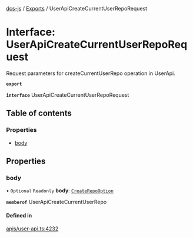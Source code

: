 [dcs-js](../README.md) / [Exports](../modules.md) / UserApiCreateCurrentUserRepoRequest

# Interface: UserApiCreateCurrentUserRepoRequest

Request parameters for createCurrentUserRepo operation in UserApi.

**`export`**

**`interface`** UserApiCreateCurrentUserRepoRequest

## Table of contents

### Properties

- [body](UserApiCreateCurrentUserRepoRequest.md#body)

## Properties

### <a id="body" name="body"></a> body

• `Optional` `Readonly` **body**: [`CreateRepoOption`](CreateRepoOption.md)

**`memberof`** UserApiCreateCurrentUserRepo

#### Defined in

[apis/user-api.ts:4232](https://github.com/unfoldingWord/dcs-js/blob/b29eb7a/apis/user-api.ts#L4232)
